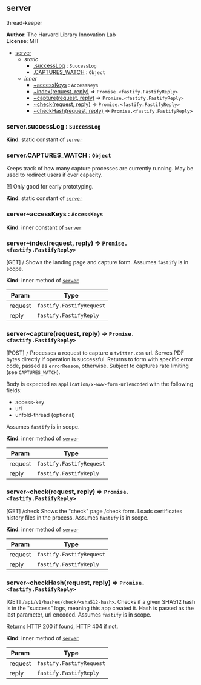 <a name="module_server"></a>

## server
thread-keeper

**Author**: The Harvard Library Innovation Lab  
**License**: MIT  

* [server](#module_server)
    * _static_
        * [.successLog](#module_server.successLog) : <code>SuccessLog</code>
        * [.CAPTURES_WATCH](#module_server.CAPTURES_WATCH) : <code>Object</code>
    * _inner_
        * [~accessKeys](#module_server..accessKeys) : <code>AccessKeys</code>
        * [~index(request, reply)](#module_server..index) ⇒ <code>Promise.&lt;fastify.FastifyReply&gt;</code>
        * [~capture(request, reply)](#module_server..capture) ⇒ <code>Promise.&lt;fastify.FastifyReply&gt;</code>
        * [~check(request, reply)](#module_server..check) ⇒ <code>Promise.&lt;fastify.FastifyReply&gt;</code>
        * [~checkHash(request, reply)](#module_server..checkHash) ⇒ <code>Promise.&lt;fastify.FastifyReply&gt;</code>

<a name="module_server.successLog"></a>

### server.successLog : <code>SuccessLog</code>
**Kind**: static constant of [<code>server</code>](#module_server)  
<a name="module_server.CAPTURES_WATCH"></a>

### server.CAPTURES\_WATCH : <code>Object</code>
Keeps track of how many capture processes are currently running. 
May be used to redirect users if over capacity. 

[!] Only good for early prototyping.

**Kind**: static constant of [<code>server</code>](#module_server)  
<a name="module_server..accessKeys"></a>

### server~accessKeys : <code>AccessKeys</code>
**Kind**: inner constant of [<code>server</code>](#module_server)  
<a name="module_server..index"></a>

### server~index(request, reply) ⇒ <code>Promise.&lt;fastify.FastifyReply&gt;</code>
[GET] /
Shows the landing page and capture form.
Assumes `fastify` is in scope.

**Kind**: inner method of [<code>server</code>](#module_server)  

| Param | Type |
| --- | --- |
| request | <code>fastify.FastifyRequest</code> | 
| reply | <code>fastify.FastifyReply</code> | 

<a name="module_server..capture"></a>

### server~capture(request, reply) ⇒ <code>Promise.&lt;fastify.FastifyReply&gt;</code>
[POST] `/`
Processes a request to capture a `twitter.com` url. 
Serves PDF bytes directly if operation is successful.
Returns to form with specific error code, passed as `errorReason`, otherwise.
Subject to captures rate limiting (see `CAPTURES_WATCH`). 

Body is expected as `application/x-www-form-urlencoded` with the following fields:
- access-key
- url
- unfold-thread (optional)

Assumes `fastify` is in scope.

**Kind**: inner method of [<code>server</code>](#module_server)  

| Param | Type |
| --- | --- |
| request | <code>fastify.FastifyRequest</code> | 
| reply | <code>fastify.FastifyReply</code> | 

<a name="module_server..check"></a>

### server~check(request, reply) ⇒ <code>Promise.&lt;fastify.FastifyReply&gt;</code>
[GET] /check
Shows the "check" page /check form. Loads certificates history files in the process.
Assumes `fastify` is in scope.

**Kind**: inner method of [<code>server</code>](#module_server)  

| Param | Type |
| --- | --- |
| request | <code>fastify.FastifyRequest</code> | 
| reply | <code>fastify.FastifyReply</code> | 

<a name="module_server..checkHash"></a>

### server~checkHash(request, reply) ⇒ <code>Promise.&lt;fastify.FastifyReply&gt;</code>
[GET] `/api/v1/hashes/check/<sha512-hash>`. 
Checks if a given SHA512 hash is in the "success" logs, meaning this app created it. 
Hash is passed as the last parameter, url encoded. 
Assumes `fastify` is in scope. 

Returns HTTP 200 if found, HTTP 404 if not.

**Kind**: inner method of [<code>server</code>](#module_server)  

| Param | Type |
| --- | --- |
| request | <code>fastify.FastifyRequest</code> | 
| reply | <code>fastify.FastifyReply</code> | 

